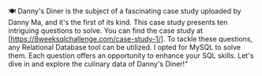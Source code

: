  🍽️ Danny's Diner is the subject of a fascinating case study uploaded by Danny Ma, and it's the first of its kind.
This case study presents ten intriguing questions to solve. You can find the case study at [https://8weeksqlchallenge.com/case-study-1/].
To tackle these questions, any Relational Database tool can be utilized. I opted for MySQL to solve them.
Each question offers an opportunity to enhance your SQL skills. Let's dive in and explore the culinary data of Danny's Diner!"
